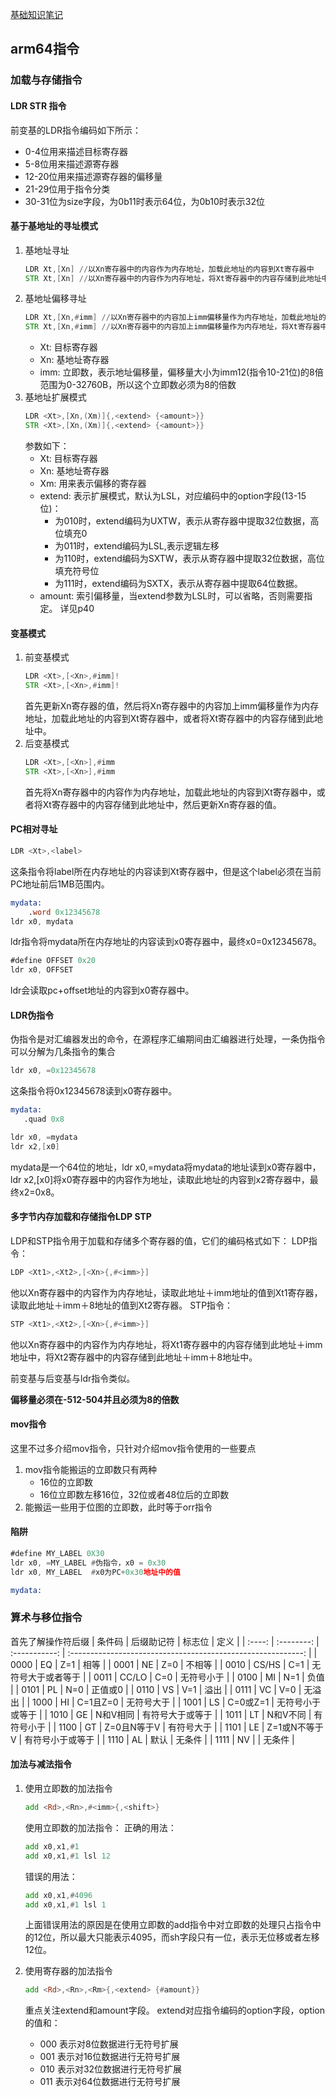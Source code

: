 [基础知识笔记](https://zhuzhuzhus.github.io/2024/09/01/aarch64/)
## arm64指令
### 加载与存储指令
#### LDR STR 指令
前变基的LDR指令编码如下所示：
- 0-4位用来描述目标寄存器
- 5-8位用来描述源寄存器
- 12-20位用来描述源寄存器的偏移量
- 21-29位用于指令分类
- 30-31位为size字段，为0b11时表示64位，为0b10时表示32位

#### 基于基地址的寻址模式
1. 基地址寻址
    ~~~asm
    LDR Xt,[Xn] //以Xn寄存器中的内容作为内存地址，加载此地址的内容到Xt寄存器中
    STR Xt,[Xn] //以Xn寄存器中的内容作为内存地址，将Xt寄存器中的内容存储到此地址中
    ~~~
2. 基地址偏移寻址
    ~~~asm
    LDR Xt,[Xn,#imm] //以Xn寄存器中的内容加上imm偏移量作为内存地址，加载此地址的内容到Xt寄存器中
    STR Xt,[Xn,#imm] //以Xn寄存器中的内容加上imm偏移量作为内存地址，将Xt寄存器中的内容存储到此地址中
    ~~~
    - Xt: 目标寄存器
    - Xn: 基地址寄存器
    - imm: 立即数，表示地址偏移量，偏移量大小为imm12(指令10-21位)的8倍范围为0-32760B，所以这个立即数必须为8的倍数
3. 基地址扩展模式
    ~~~asm
    LDR <Xt>,[Xn,(Xm)]{,<extend> {<amount>}}
    STR <Xt>,[Xn,(Xm)]{,<extend> {<amount>}}
    ~~~
    参数如下：
    - Xt: 目标寄存器
    - Xn: 基地址寄存器
    - Xm: 用来表示偏移的寄存器
    - extend: 表示扩展模式，默认为LSL，对应编码中的option字段(13-15位)：
        - 为010时，extend编码为UXTW，表示从寄存器中提取32位数据，高位填充0
        - 为011时，extend编码为LSL,表示逻辑左移
        - 为110时，extend编码为SXTW，表示从寄存器中提取32位数据，高位填充符号位
        - 为111时，extend编码为SXTX，表示从寄存器中提取64位数据。
    - amount: 索引偏移量，当extend参数为LSL时，可以省略，否则需要指定。
详见p40

#### 变基模式
1. 前变基模式
    ~~~asm
    LDR <Xt>,[<Xn>,#imm]!
    STR <Xt>,[<Xn>,#imm]!
    ~~~
    首先更新Xn寄存器的值，然后将Xn寄存器中的内容加上imm偏移量作为内存地址，加载此地址的内容到Xt寄存器中，或者将Xt寄存器中的内容存储到此地址中。
2. 后变基模式
    ~~~asm
    LDR <Xt>,[<Xn>],#imm
    STR <Xt>,[<Xn>],#imm
    ~~~
    首先将Xn寄存器中的内容作为内存地址，加载此地址的内容到Xt寄存器中，或者将Xt寄存器中的内容存储到此地址中，然后更新Xn寄存器的值。

#### PC相对寻址

~~~asm
LDR <Xt>,<label>
~~~
这条指令将label所在内存地址的内容读到Xt寄存器中，但是这个label必须在当前PC地址前后1MB范围内。

~~~asm
mydata:
    .word 0x12345678
ldr x0, mydata
~~~
ldr指令将mydata所在内存地址的内容读到x0寄存器中，最终x0=0x12345678。

~~~asm
#define OFFSET 0x20
ldr x0, OFFSET
~~~
ldr会读取pc+offset地址的内容到x0寄存器中。

#### LDR伪指令
伪指令是对汇编器发出的命令，在源程序汇编期间由汇编器进行处理，一条伪指令可以分解为几条指令的集合
~~~asm
ldr x0, =0x12345678
~~~
这条指令将0x12345678读到x0寄存器中。

~~~asm
mydata:
   .quad 0x8

ldr x0, =mydata
ldr x2,[x0]
~~~
mydata是一个64位的地址，ldr x0,=mydata将mydata的地址读到x0寄存器中，ldr x2,[x0]将x0寄存器中的内容作为地址，读取此地址的内容到x2寄存器中，最终x2=0x8。

#### 多字节内存加载和存储指令LDP STP
LDP和STP指令用于加载和存储多个寄存器的值，它们的编码格式如下：
LDP指令：
~~~asm
LDP <Xt1>,<Xt2>,[<Xn>{,#<imm>}]
~~~
他以Xn寄存器中的内容作为内存地址，读取此地址＋imm地址的值到Xt1寄存器，读取此地址＋imm＋8地址的值到Xt2寄存器。
STP指令：
~~~asm
STP <Xt1>,<Xt2>,[<Xn>{,#<imm>}]
~~~
他以Xn寄存器中的内容作为内存地址，将Xt1寄存器中的内容存储到此地址＋imm地址中，将Xt2寄存器中的内容存储到此地址＋imm＋8地址中。

前变基与后变基与ldr指令类似。

**偏移量必须在-512-504并且必须为8的倍数**

#### mov指令
这里不过多介绍mov指令，只针对介绍mov指令使用的一些要点
1. mov指令能搬运的立即数只有两种
    - 16位的立即数
    - 16位立即数左移16位，32位或者48位后的立即数
2. 能搬运一些用于位图的立即数，此时等于orr指令

#### 陷阱

~~~asm
#define MY_LABEL 0X30
ldr x0, =MY_LABEL #伪指令，x0 = 0x30
ldr x0, MY_LABEL  #x0为PC+0x30地址中的值

mydata:
~~~

### 算术与移位指令
首先了解操作符后缀
| 条件码 | 后缀助记符 |    标志位     |                             定义                             |
| :----: | :--------: | :-----------: | :----------------------------------------------------------: |
|  0000  |     EQ     |      Z=1      |                             相等                             |
|  0001  |     NE     |      Z=0      |                            不相等                            |
|  0010  |   CS/HS    |      C=1      |                      无符号大于或者等于                      |
|  0011  |   CC/LO    |      C=0      |                          无符号小于                          |
|  0100  |     MI     |      N=1      |                             负值                             |
|  0101  |     PL     |      N=0      |                           正值或0                            |
|  0110  |     VS     |      V=1      |                             溢出                             |
|  0111  |     VC     |      V=0      |                            无溢出                            |
|  1000  |     HI     |   C=1且Z=0    |                          无符号大于                          |
|  1001  |     LS     |   C=0或Z=1    |                       无符号小于或等于                       |
|  1010  |     GE     |   N和V相同    |                       有符号大于或等于                       |
|  1011  |     LT     |   N和V不同    |                          有符号小于                          |
|  1100  |     GT     |  Z=0且N等于V  |                          有符号大于                          |
|  1101  |     LE     | Z=1或N不等于V |                       有符号小于或等于                       |
|  1110  |     AL     |     默认      |                            无条件                            |
|  1111  |     NV     |               | 无条件 |


#### 加法与减法指令

1. 使用立即数的加法指令
    ~~~asm
    add <Rd>,<Rn>,#<imm>{,<shift>}
    ~~~
    使用立即数的加法指令：
    正确的用法：
    ~~~asm
    add x0,x1,#1
    add x0,x1,#1 lsl 12
    ~~~
    错误的用法：
    ~~~asm
    add x0,x1,#4096
    add x0,x1,#1 lsl 1
    ~~~

    上面错误用法的原因是在使用立即数的add指令中对立即数的处理只占指令中的12位，所以最大只能表示4095，而sh字段只有一位，表示无位移或者左移12位。
2. 使用寄存器的加法指令
    ~~~asm
    add <Rd>,<Rn>,<Rm>{,<extend> {#amount}}
    ~~~
    重点关注extend和amount字段。
    extend对应指令编码的option字段，option的值和：
    - 000 表示对8位数据进行无符号扩展
    - 001 表示对16位数据进行无符号扩展
    - 010 表示对32位数据进行无符号扩展
    - 011 表示对64位数据进行无符号扩展
